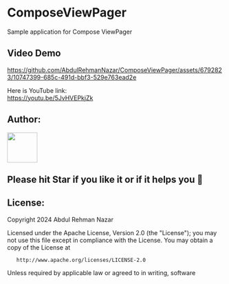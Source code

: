 # ComposeViewPager
Sample application for Compose ViewPager

## Video Demo
https://github.com/AbdulRehmanNazar/ComposeViewPager/assets/6792823/10747399-685c-491d-bbf3-529e763ead2e



Here is YouTube link: <br />
https://youtu.be/5JvHVEPkjZk


## Author:
<a href="https://github.com/AbdulRehmanNazar" target="_blank">
  <img src="https://avatars.githubusercontent.com/u/6792823?v=4" width="70" align="left">
</a>
<br />
<br />
<br />
<br />

## Please hit Star if you like it or if it helps you &#x1F49A;

## License:


Copyright 2024 Abdul Rehman Nazar
<br />

Licensed under the Apache License, Version 2.0 (the "License");
you may not use this file except in compliance with the License.
You may obtain a copy of the License at

       http://www.apache.org/licenses/LICENSE-2.0

Unless required by applicable law or agreed to in writing, software
